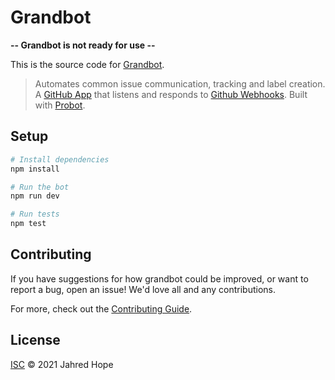 # Grandbot

**-- Grandbot is not ready for use --**

This is the source code for [Grandbot](https://grandbot.codingbad.me).

> Automates common issue communication, tracking and label creation.
> A [GitHub App](https://docs.github.com/en/developers/apps/getting-started-with-apps/about-apps) that listens and responds to [Github Webhooks](https://docs.github.com/en/developers/webhooks-and-events/webhooks/about-webhooks).
> Built with [Probot](https://github.com/probot/probot).

## Setup

```sh
# Install dependencies
npm install

# Run the bot
npm run dev

# Run tests
npm test
```

## Contributing

If you have suggestions for how grandbot could be improved, or want to report a bug, open an issue! We'd love all and any contributions.

For more, check out the [Contributing Guide](CONTRIBUTING.md).

## License

[ISC](LICENSE) © 2021 Jahred Hope
